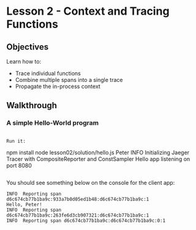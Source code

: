 # Lesson 2 - Context and Tracing Functions

## Objectives

Learn how to:

* Trace individual functions
* Combine multiple spans into a single trace
* Propagate the in-process context

## Walkthrough

### A simple Hello-World program

```

Run it:
```
npm install
node lesson02/solution/hello.js Peter
INFO  Initializing Jaeger Tracer with CompositeReporter and ConstSampler
Hello app listening on port 8080

```

```

You should see something below on the console for the client app:

```
INFO  Reporting span d6c674cb77b1ba9c:933a7b0d05ed1b48:d6c674cb77b1ba9c:1
Hello, Peter!
INFO  Reporting span d6c674cb77b1ba9c:263fe6d3cb907321:d6c674cb77b1ba9c:1
INFO  Reporting span d6c674cb77b1ba9c:d6c674cb77b1ba9c:0:1
```